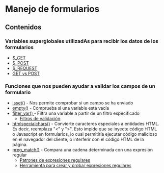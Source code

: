 # Manejo de formularios

## Contenidos

### Variables superglobales utilizadAs para recibir los datos de los formularios

* [$\_GET](https://www.php.net/manual/es/reserved.variables.get)
* [$\_POST](https://www.php.net/manual/en/reserved.variables.post)
* [$\_REQUEST](https://www.php.net/manual/es/reserved.variables.request.php)
* [GET vs POST](https://www.w3schools.com/php/php\_forms.asp)

### Funciones que nos pueden ayudar a validar los campos de un formulario

* [isset()](https://www.php.net/manual/es/function.isset) - Nos permite comprobar si un campo se ha enviado
* [empty()](https://www.php.net/manual/es/function.empty) - Comprueba si una variable está vacía
* [filter\_var() ](https://www.php.net/manual/es/function.filter-var.php)- Filtra una variable a partir de un filtro especificado
  * [Filtros de validación](https://www.php.net/manual/es/filter.filters.validate.php)
* [htmlspecialchars()](https://www.php.net/manual/es/function.htmlspecialchars) - Convierte caracteres especiales a entidades HTML. Es decir, reemplaza "<" y ">". Esto impide que se inyecte código HTML o Javascript en formularios, lo cual permitiría ejecutar código malicioso en el navegador del cliente, o interferir con el código HTML de la página.
* [preg\_match()](https://www.php.net/manual/es/function.preg-match.php) - Compara una cadena determinada con una expresión regular
  * [Patrones de expresiones regulares](https://www.php.net/manual/es/reference.pcre.pattern.syntax.php)
  * [Herramienta para crear y probar expresiones regulares](https://regex101.com)
